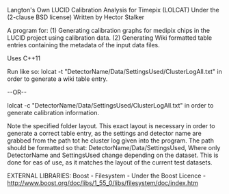 Langton's Own LUCID Calibration Analysis for Timepix (LOLCAT) Under the (2-clause BSD license)
Written by Hector Stalker

A program for:
(1) Generating calibration graphs for medipix chips in the LUCID project using calibration data.
(2) Generating Wiki formatted table entries containing the metadata of the input data files.

Uses C++11

Run like so:
lolcat -t "DetectorName/Data/SettingsUsed/ClusterLogAll.txt"
in order to generate a wiki table entry.

--OR--

lolcat -c "DetectorName/Data/SettingsUsed/ClusterLogAll.txt"
in order to generate calibration information.

Note the specified folder layout. This exact layout is necessary in order to generate a correct table entry,
as the settings and detector name are grabbed from the path tot he cluster log given into the program.
The path should be formatted so that: DetectorName/Data/SettingsUsed, Where only DetectorName and SettingsUsed
change depending on the dataset. This is done for eas of use, as it matches the layout of the current test
datasets.

EXTERNAL LIBRARIES:
Boost - Filesystem - Under the Boost Licence - http://www.boost.org/doc/libs/1_55_0/libs/filesystem/doc/index.htm
